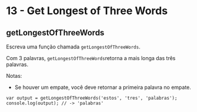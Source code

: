 # 13 - Get Longest of Three Words

## getLongestOfThreeWords

Escreva uma função chamada `getLongestOfThreeWords`.

Com 3 palavras, `getLongestOfThreeWords`retorna a mais longa das três palavras.

Notas:

* Se houver um empate, você deve retornar a primeira palavra no empate.

```text
var output = getLongestOfThreeWords('estos', 'tres', 'palabras');
console.log(output); // -> 'palabras'
```



